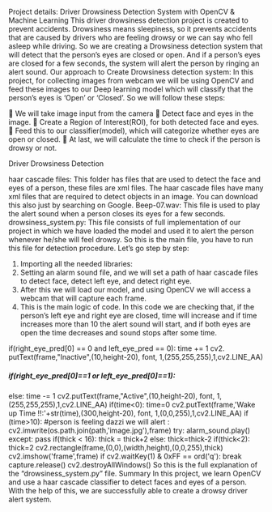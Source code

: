 Project details:
Driver Drowsiness Detection System with OpenCV &amp; Machine Learning
This driver drowsiness detection project is created to prevent accidents. Drowsiness means
sleepiness, so it prevents accidents that are caused by drivers who are feeling drowsy or we can
say who fell asleep while driving. So we are creating a Drowsiness detection system that will
detect that the person’s eyes are closed or open. And if a person’s eyes are closed for a few
seconds, the system will alert the person by ringing an alert sound.
Our approach to Create Drowsiness detection system:
In this project, for collecting images from webcam we will be using OpenCV and feed these
images to our Deep learning model which will classify that the person’s eyes is ‘Open’ or ‘Closed’.
So we will follow these steps:

 We will take image input from the camera
 Detect face and eyes in the image.
 Create a Region of Interest(ROI), for both detected face and eyes.
 Feed this to our classifier(model), which will categorize whether eyes are open or closed.
 At last, we will calculate the time to check if the person is drowsy or not.

Driver Drowsiness Detection 

haar cascade files: This folder has files that are used to detect the face and eyes of a person,
these files are xml files. The haar cascade files have many xml files that are required to detect
objects in an image. You can download this also just by searching on Google.
Beep-07.wav: This file is used to play the alert sound when a person closes its eyes for a few
seconds.
drowsiness_system.py: This file consists of full implementation of our project in which we have
loaded the model and used it to alert the person whenever he/she will feel drowsy. So this is the
main file, you have to run this file for detection procedure.
Let’s go step by step:
1. Importing all the needed libraries:
2. Setting an alarm sound file, and we will set a path of haar cascade files to detect face, detect left
eye, and detect right eye.
3. After this we will load our model, and using OpenCV we will access a webcam that will capture
each frame.
4. This is the main logic of code. In this code we are checking that, if the person’s left eye and
right eye are closed, time will increase and if time increases more than 10 the alert sound will
start, and if both eyes are open the time decreases and sound stops after some time.

if(right_eye_pred[0] == 0 and left_eye_pred == 0):
time += 1
cv2. putText(frame,&quot;Inactive&quot;,(10,height-20), font, 1,(255,255,255),1,cv2.LINE_AA)
##### if(right_eye_pred[0]==1 or left_eye_pred[0]==1):
else:
time -= 1
cv2.putText(frame,&quot;Active&quot;,(10,height-20), font, 1,(255,255,255),1,cv2.LINE_AA)
if(time&lt;0):
time=0
cv2.putText(frame,&#39;Wake up Time !!:&#39;+str(time),(300,height-20), font, 1,(0,0,255),1,cv2.LINE_AA)
if (time&gt;10):
#person is feeling dazzi we will alert :
cv2.imwrite(os.path.join(path,&#39;image.jpg&#39;),frame)
try:
alarm_sound.play()
except:
pass
if(thick &lt; 16):
thick = thick+2
else:
thick=thick-2
if(thick&lt;2):
thick=2
cv2.rectangle(frame,(0,0),(width,height),(0,0,255),thick)
cv2.imshow(&#39;frame&#39;,frame)
if cv2.waitKey(1) &amp; 0xFF == ord(&#39;q&#39;):
break
capture.release()
cv2.destroyAllWindows()
So this is the full explanation of the “drowsiness_system.py” file.
Summary
In this project, we learn OpenCV and use a haar cascade classifier to detect faces and eyes of a
person. With the help of this, we are successfully able to create a drowsy driver alert system.

